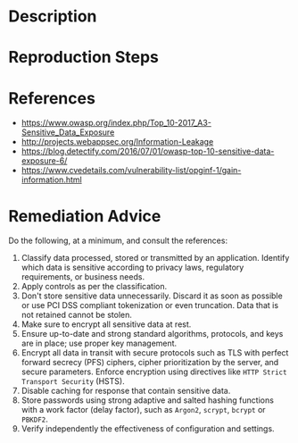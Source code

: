 # Description


# Reproduction Steps


# References

- https://www.owasp.org/index.php/Top_10-2017_A3-Sensitive_Data_Exposure
- http://projects.webappsec.org/Information-Leakage
- https://blog.detectify.com/2016/07/01/owasp-top-10-sensitive-data-exposure-6/
- https://www.cvedetails.com/vulnerability-list/opginf-1/gain-information.html


# Remediation Advice

Do the following, at a minimum, and consult the references:

1. Classify data processed, stored or transmitted by an application. Identify which data is sensitive according to privacy laws, regulatory requirements, or business needs.
2. Apply controls as per the classification.
3. Don't store sensitive data unnecessarily. Discard it as soon as possible or use PCI DSS compliant tokenization or even truncation. Data that is not retained cannot be stolen.
4. Make sure to encrypt all sensitive data at rest.
5. Ensure up-to-date and strong standard algorithms, protocols, and keys are in place; use proper key management.
6. Encrypt all data in transit with secure protocols such as TLS with perfect forward secrecy (PFS) ciphers, cipher prioritization by the server, and secure parameters. Enforce encryption using directives like `HTTP Strict Transport Security` (HSTS).
7. Disable caching for response that contain sensitive data.
8. Store passwords using strong adaptive and salted hashing functions with a work factor (delay factor), such as `Argon2`, `scrypt`, `bcrypt` or `PBKDF2`.
9. Verify independently the effectiveness of configuration and settings.
